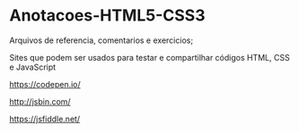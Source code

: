 # Anotacoes-HTML5-CSS3
 Arquivos de referencia, comentarios e exercicios;

Sites que podem ser usados para testar e compartilhar códigos HTML, CSS e JavaScript

https://codepen.io/

http://jsbin.com/

https://jsfiddle.net/ 